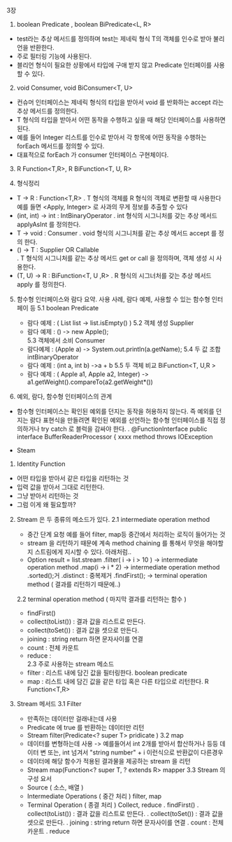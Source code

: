 3장
1. boolean Predicate<T> , boolean BiPredicate<L, R>
  - test라는 추상 메서드를 정의하며 test는 제네릭 형식 T의 객체를 인수로 받아 불리언을 반환한다.
  - 주로 필터링 기능에 사용된다.
  - 블리언 형식이 필요한 상황에서 타입에 구애 받지 않고 Predicate 인터페이를 사용할 수 있다.

2. void Consumer<T>, void BiConsumer<T, U> 
  - 컨슈머 인터페이스는 제네릭 형식의 타입을 받아서 void 를 반화하는 accept 라는 추상 메서드를 정의한다.
  - T 형식의 타입을 받아서 어떤 동작을 수행하고 싶을 때 해당 인터페이스를 사용하면 된다.
  - 예를 들어 Integer 리스트를 인수로 받아서 각 항목에 어떤 동작을 수행하는 forEach 메서드를 정의할 수 있다.
  - 대표적으로 forEach 가 consumer 인터페이스 구현체이다.

3. R Function<T,R>, R BiFunction<T, U, R>

4. 형식정리
  - T -> R            : Function<T,R>
    . T 형식의 객체를 R 형식의 객체로 변환할 때 사용한다 예를 들면 <Apply, Integer> 로 사과의 무게 정보를 추출할 수 있다
  - (int, int) -> int : IntBinaryOperator
    . int 형식의 시그니처를 갖는 추상 메서드 applyAsInt 를 정의한다.
  - T -> void         : Consumer<T>
    . void 형식의 시그니처를 같는 추상 메서드 accept 를 정의 한다.
  - () -> T           : Supplier<T> OR Callable<T>  
    . T 형식의 시그니처를 같는 추상 메서드 get or call 을 정의하며, 객체 생성 시 사용한다.
  - (T, U) -> R       : BiFunction<T, U ,R> 
    . R 형식의 시그너처를 갖는 추상 메서드 apply 를 정의한다.

5. 함수형 인터페이스와 람다 요약. 사용 사례, 람다 예제, 사용할 수 있는 함수형 인터페이 등
  5.1 boolean Predicate<T> 
    - 람다 예제 : ( List<String> list -> list.isEmpty() )
  5.2 객체 생성 Supplier<T>
    - 람다 예제 : () -> new Apple();      
  5.3 객체에서 소비 Consumer<T>
    - 람다예제 : (Apple a) -> System.out.println(a.getName);
  5.4 두 값 조합 intBinaryOperator
    - 람다 예제 : (int a, int b) ->a + b
  5.5 두 객체 비교 BiFunction<T, U,R >
    - 람다 예제 : ( Apple a1, Apple a2, Integer) -> a1.getWeight().compareTo(a2.getWeight*())

6. 예외, 람다, 함수형 인터페이스의 관계
  - 함수형 인터페이스는 확인된 예외를 던지는 동작을 허용하지 않는다. 즉 예외를 던지는 람다 표현식을 만들려면
    확인된 예외를 선언하는 함수형 인터페이스를 직접 정의하거나  try catch 로 블럭을 감싸야 한다. 
    . @FunctionInterface public interface BufferReaderProcessor { xxxx method throws IOException



* Steam

1. Identity Function
- 어떤 타입을 받아서 같은 타입을 리턴하는 것
- 입력 값을 받아서 그대로 리턴한다.
- 그냥 받아서 리턴하는 것
- 그럼 이게 왜 필요할까?

2. Stream 은 두 종류의 메소드가 있다.
   2.1 intermediate operation method
    - 중간 단계 요청 예를 들어 filter, map등 중간에서 처리하는 로직이 들어가는 것
    - stream 을 리턴하기 때문에 계속 method chaining 를 통해서 무엇을 해야할지 스트림에게 지시할 수 있다. 아래처럼..
    - Option<Integer> result = list.stream
      .filter( i -> i > 10 ) -> intermediate operation method
      .map(i -> i * 2) -> intermediate operation method
      .sorted();거
      .distinct : 중복제거
      .findFirst(); -> terminal operation method ( 결과를 리턴하기 때문에..)
    
    2.2 terminal operation method ( 마지막 결과를 리턴하는 함수 )
    - findFirst()
    - collect(toList()) : 결과 값을 리스트로 만든다.
    - collect(toSet())  : 결과 값을 셋으로 만든다.
    - joining : string return 하면 문자사이를 연결
    - count : 전체 카운트
    - reduce :     
      2.3 주로 사용하는 stream 메소드
    - filter : 리스트 내에 담긴 값을 필터링한다. boolean predicate<t>
    - map : 리스트 내에 담긴 값을 같은 타입 혹은 다른 타입으로 리턴한다. R Function<T,R>  

3. Stream 메서드 
  3.1 Filter
    - 만족하는 데이터만 걸래내는데 사용
    - Predicate 에 true 를 반환하는 데이터만 리턴
    - Stream<T> filter(Predicate<? super T> pridicate )
  3.2 map
    - 데이터를 변형하는데 사용 -> 예를들어서 int 2개를 받아서 합산하거나 등등 데이터 변
      또는, int 넘겨서 "string number" + i 이런식으로 반환값이 다른경우
    - 데이터에 해당 함수가 적용된 결과물을 제공하는 stream 을 리턴
    - <R> Stream<R> map(Function<? super T, ? extends R> mapper
  3.3 Stream 의 구성 요서
    - Source ( 소스, 배열 )
    - Intermediate Operations ( 중간 처리 ) filter, map
    - Terminal Operation ( 종결 처리 ) Collect, reduce
      . findFirst()
      . collect(toList()) : 결과 값을 리스트로 만든다.
      . collect(toSet())  : 결과 값을 셋으로 만든다.
      . joining : string return 하면 문자사이를 연결
      . count : 전체 카운트
      . reduce   
    
    
